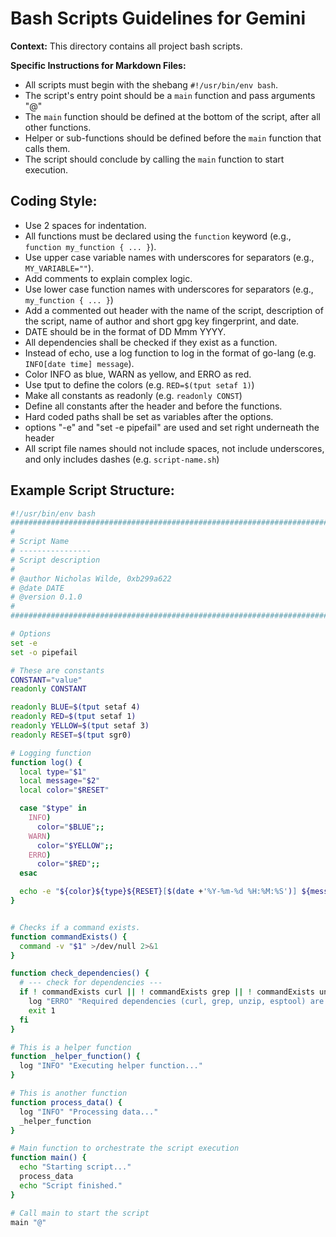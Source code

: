 # Bash Scripts Guidelines for Gemini

**Context:** This directory contains all project bash scripts.

**Specific Instructions for Markdown Files:**

- All scripts must begin with the shebang `#!/usr/bin/env bash`.
- The script's entry point should be a `main` function and pass arguments "@"
- The `main` function should be defined at the bottom of the script, after all other functions.
- Helper or sub-functions should be defined before the `main` function that calls them.
- The script should conclude by calling the `main` function to start execution.

## Coding Style:

- Use 2 spaces for indentation.
- All functions must be declared using the `function` keyword (e.g., `function my_function { ... }`).
- Use upper case variable names with underscores for separators (e.g., `MY_VARIABLE=""`).
- Add comments to explain complex logic.
- Use lower case function names with underscores for separators (e.g., `my_function { ... }`)
- Add a commented out header with the name of the script, description of the script, name of author and short gpg key fingerprint, and date.
- DATE should be in the format of DD Mmm YYYY.
- All dependencies shall be checked if they exist as a function.
- Instead of echo, use a log function to log in the format of go-lang (e.g. `INFO[date time] message`).
- Color INFO as blue, WARN as yellow, and ERRO as red.
- Use tput to define the colors (e.g. `RED=$(tput setaf 1)`)
- Make all constants as readonly (e.g. `readonly CONST`)
- Define all constants after the header and before the functions.
- Hard coded paths shall be set as variables after the options.
- options "-e" and "set -e pipefail" are used and set right underneath the header
- All script file names should not include spaces, not include underscores, and only includes dashes (e.g. `script-name.sh`)

## Example Script Structure:

```bash
#!/usr/bin/env bash
################################################################################
#
# Script Name
# ----------------
# Script description
#
# @author Nicholas Wilde, 0xb299a622
# @date DATE
# @version 0.1.0
#
################################################################################

# Options
set -e
set -o pipefail

# These are constants
CONSTANT="value"
readonly CONSTANT

readonly BLUE=$(tput setaf 4)
readonly RED=$(tput setaf 1)
readonly YELLOW=$(tput setaf 3)
readonly RESET=$(tput sgr0)

# Logging function
function log() {
  local type="$1"
  local message="$2"
  local color="$RESET"

  case "$type" in
    INFO)
      color="$BLUE";;
    WARN)
      color="$YELLOW";;
    ERRO)
      color="$RED";;
  esac

  echo -e "${color}${type}${RESET}[$(date +'%Y-%m-%d %H:%M:%S')] ${message}"
}


# Checks if a command exists.
function commandExists() {
  command -v "$1" >/dev/null 2>&1
}

function check_dependencies() {
  # --- check for dependencies ---
  if ! commandExists curl || ! commandExists grep || ! commandExists unzip || ! commandExists esptool ; then
    log "ERRO" "Required dependencies (curl, grep, unzip, esptool) are not installed." >&2
    exit 1
  fi  
}

# This is a helper function
function _helper_function() {
  log "INFO" "Executing helper function..."
}

# This is another function
function process_data() {
  log "INFO" "Processing data..."
  _helper_function
}

# Main function to orchestrate the script execution
function main() {
  echo "Starting script..."
  process_data
  echo "Script finished."
}

# Call main to start the script
main "@"
```
